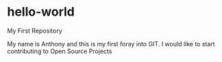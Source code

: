 # hello-world
My First Repository

My name is Anthony and this is my first foray into GIT. I would like to start contributing to Open Source Projects
